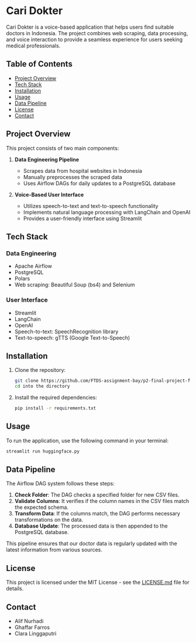 # Cari Dokter

Cari Dokter is a voice-based application that helps users find suitable doctors in Indonesia. The project combines web scraping, data processing, and voice interaction to provide a seamless experience for users seeking medical professionals.

## Table of Contents
- [Project Overview](#project-overview)
- [Tech Stack](#tech-stack)
- [Installation](#installation)
- [Usage](#usage)
- [Data Pipeline](#data-pipeline)
- [License](#license)
- [Contact](#contact)

## Project Overview

This project consists of two main components:

1. **Data Engineering Pipeline**
   - Scrapes data from hospital websites in Indonesia
   - Manually preprocesses the scraped data
   - Uses Airflow DAGs for daily updates to a PostgreSQL database

2. **Voice-Based User Interface**
   - Utilizes speech-to-text and text-to-speech functionality
   - Implements natural language processing with LangChain and OpenAI
   - Provides a user-friendly interface using Streamlit

## Tech Stack

### Data Engineering
- Apache Airflow
- PostgreSQL
- Polars
- Web scraping: Beautiful Soup (bs4) and Selenium

### User Interface
- Streamlit
- LangChain
- OpenAI
- Speech-to-text: SpeechRecognition library
- Text-to-speech: gTTS (Google Text-to-Speech)

## Installation

1. Clone the repository:
   ```bash
   git clone https://github.com/FTDS-assignment-bay/p2-final-project-ftds-019-hck-group-002.git
   cd into the directory
   ```

2. Install the required dependencies:
   ```bash
   pip install -r requirements.txt
   ```

## Usage

To run the application, use the following command in your terminal:

```bash
streamlit run huggingface.py
```

## Data Pipeline

The Airflow DAG system follows these steps:

1. **Check Folder**: The DAG checks a specified folder for new CSV files.
2. **Validate Columns**: It verifies if the column names in the CSV files match the expected schema.
3. **Transform Data**: If the columns match, the DAG performs necessary transformations on the data.
4. **Database Update**: The processed data is then appended to the PostgreSQL database.

This pipeline ensures that our doctor data is regularly updated with the latest information from various sources.


## License

This project is licensed under the MIT License - see the [LICENSE.md](LICENSE.md) file for details.

## Contact


- Alif Nurhadi 
- Ghaffar Farros 
- Clara Linggaputri 
